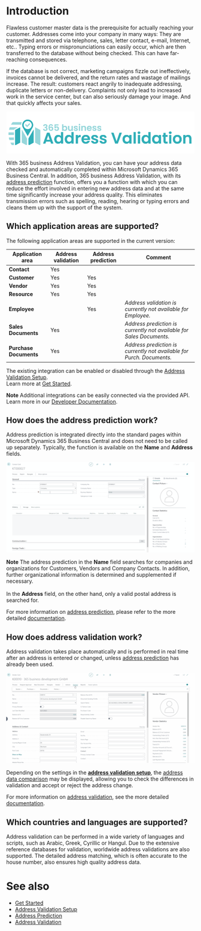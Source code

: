 # Introduction

Flawless customer master data is the prerequisite for actually reaching your customer. Addresses come into your company in many ways: They are transmitted and stored via telephone, sales, letter contact, e-mail, Internet, etc.. Typing errors or mispronunciations can easily occur, which are then transferred to the database without being checked. This can have far-reaching consequences.

If the database is not correct, marketing campaigns fizzle out ineffectively, invoices cannot be delivered, and the return rates and wastage of mailings increase. The result: customers react angrily to inadequate addressing, duplicate letters or non-delivery. Complaints not only lead to increased work in the service center, but can also seriously damage your image. And that quickly affects your sales.

![365 business Address Validation](/assets/images/365-business-address-validation/logo.png)  

With 365 business Address Validation, you can have your address data checked and automatically completed within Microsoft Dynamics 365 Business Central. In addition, 365 business Address Validation, with its [address prediction](address-prediction.md) function, offers you a function with which you can reduce the effort involved in entering new address data and at the same time significantly increase your address quality.
This eliminates transmission errors such as spelling, reading, hearing or typing errors and cleans them up with the support of the system.

## Which application areas are supported?

The following application areas are supported in the current version:

| Application area | Address validation | Address prediction | Comment |
| --- | --- | --- | --- |
| **Contact** | Yes | |
| **Customer** | Yes | Yes | |
| **Vendor** | Yes | Yes | |
| **Resource** | Yes | Yes | |
| **Employee** | | Yes | *Address validation is currently not available for Employee.* |
| **Sales Documents** | Yes | | *Address prediction is currently not available for Sales Documents.* |
| **Purchase Documents** | Yes | | *Address prediction is currently not available for Purch. Documents.* |

The existing integration can be enabled or disabled through the [Address Validation Setup](setup.md).<br>Learn more at [Get Started](get-started.md).

<div class="alert alert-info">
    <i class="fa-duotone fa-thin fa-lightbulb fa-lg"></i> <strong>Note</strong> Additional integrations can be easily connected via the provided API.<br>Learn more in our <a href="https://docs.365businessdev.com/en-US/al-developer/365businessaddressvalidation/">Developer Documentation</a>.
</div>

## How does the address prediction work?

Address prediction is integrated directly into the standard pages within Microsoft Dynamics 365 Business Central and does not need to be called up separately.
Typically, the function is available on the **Name** and **Address** fields.

![Address Prediction](/assets/images/365-business-address-validation/addressprediction.en-US.gif)

<div class="alert alert-info">
    <i class="fa-duotone fa-thin fa-lightbulb fa-lg"></i> <strong>Note</strong> The address prediction in the <b>Name</b> field searches for companies and organizations for Customers, Vendors and Company Contacts. In addition, further organizational information is determined and supplemented if necessary.<br><br>In the <b>Address</b> field, on the other hand, only a valid postal address is searched for.
</div>

For more information on [address prediction](address-prediction.md), please refer to the more detailed [documentation](address-prediction.md).

## How does address validation work?

Address validation takes place automatically and is performed in real time after an address is entered or changed, unless [address prediction](address-prediction.md) has already been used.

![Address Validation](/assets/images/365-business-address-validation/addressvalidation.en-US.gif)

Depending on the settings in the [**address validation setup**](setup.md), the [address data comparison](address-validation.md#how-can-i-check-the-address-data-before-they-are-applied) may be displayed, allowing you to check the differences in validation and accept or reject the address change.

For more information on [address validation](address-validation.md), see the more detailed [documentation](address-validation.md).

## Which countries and languages are supported?

Address validation can be performed in a wide variety of languages and scripts, such as Arabic, Greek, Cyrillic or Hangul. 
Due to the extensive reference databases for validation, worldwide address validations are also supported.
The detailed address matching, which is often accurate to the house number, also ensures high quality address data.

# See also 
 - [Get Started](get-started.md)
 - [Address Validation Setup](setup.md)
 - [Address Prediction](address-prediction.md)
 - [Address Validation](address-validation.md)
